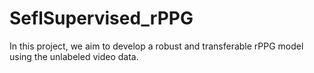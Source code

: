 # SeflSupervised_rPPG

In this project, we aim to develop a robust and transferable rPPG model using the unlabeled video data.
